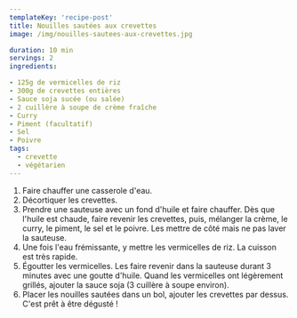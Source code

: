 ```yaml
---
templateKey: 'recipe-post'
title: Nouilles sautées aux crevettes
image: /img/nouilles-sautees-aux-crevettes.jpg

duration: 10 min
servings: 2
ingredients:

- 125g de vermicelles de riz
- 300g de crevettes entières
- Sauce soja sucée (ou salée)
- 2 cuillère à soupe de crème fraîche
- Curry
- Piment (facultatif)
- Sel
- Poivre
tags:
  - crevette
  - végétarien
---
```

1. Faire chauffer une casserole d'eau.
2. Décortiquer les crevettes.
3. Prendre une sauteuse avec un fond d'huile et faire chauffer. Dès que l'huile est chaude, faire revenir les crevettes, puis, mélanger la crème, le curry, le piment, le sel et le poivre. Les mettre de côté mais ne pas laver la sauteuse.
3. Une fois l'eau frémissante, y mettre les vermicelles de riz. La cuisson est très rapide.
4. Égoutter les vermicelles. Les faire revenir dans la sauteuse durant 3 minutes avec une goutte d'huile. Quand les vermicelles ont légèrement grillés, ajouter la sauce soja (3 cuillère à soupe environ).
5. Placer les nouilles sautées dans un bol, ajouter les crevettes par dessus. C'est prêt à être dégusté !
